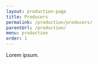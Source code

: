 ```yaml
---
layout: production-page
title: Producers
permalink: /production/producers/
parentUrl: /production/
menu: production
order: 1
---
```


Lorem ipsum.
